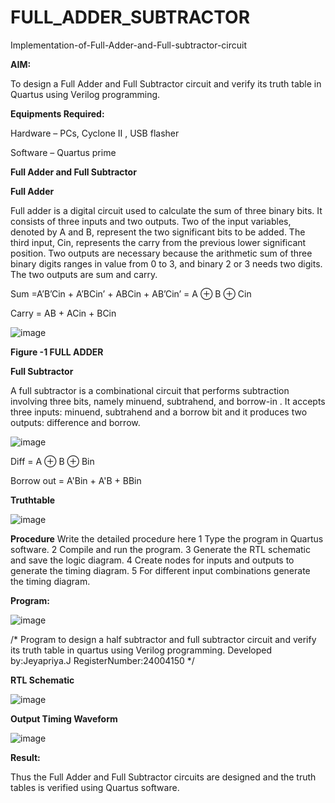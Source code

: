# FULL_ADDER_SUBTRACTOR

Implementation-of-Full-Adder-and-Full-subtractor-circuit

**AIM:**

To design a Full Adder and Full Subtractor circuit and verify its truth table in Quartus using Verilog programming.

**Equipments Required:**

Hardware – PCs, Cyclone II , USB flasher

Software – Quartus prime

**Full Adder and Full Subtractor**

**Full Adder**

Full adder is a digital circuit used to calculate the sum of three binary bits. It consists of three inputs and two outputs. Two of the input variables, denoted by A and B, represent the two significant bits to be added. The third input, Cin, represents the carry from the previous lower significant position. Two outputs are necessary because the arithmetic sum of three binary digits ranges in value from 0 to 3, and binary 2 or 3 needs two digits. The two outputs are sum and carry.

Sum =A’B’Cin + A’BCin’ + ABCin + AB’Cin’ = A ⊕ B ⊕ Cin 

Carry = AB + ACin + BCin

![image](https://github.com/naavaneetha/FULL_ADDER_SUBTRACTOR/assets/154305477/0f30ba51-5ffb-4198-845f-18e054f675e7)

**Figure -1 FULL ADDER**

**Full Subtractor**

A full subtractor is a combinational circuit that performs subtraction involving three bits, namely minuend, subtrahend, and borrow-in . It accepts three inputs: minuend, subtrahend and a borrow bit and it produces two outputs: difference and borrow.

![image](https://github.com/naavaneetha/FULL_ADDER_SUBTRACTOR/assets/154305477/02b24f51-ab51-4304-9ad6-7b81ffc1ead5)

Diff = A ⊕ B ⊕ Bin 

Borrow out = A'Bin + A'B + BBin

**Truthtable**

![image](https://github.com/user-attachments/assets/197a9ac1-94c5-4e3d-bcd0-4573d4d08a61)

**Procedure**
Write the detailed procedure here
1 Type the program in Quartus software. 2 Compile
and run the program. 3 Generate the RTL schematic and save the logic diagram. 4
Create nodes for inputs and outputs to generate the timing diagram. 5 For different
input combinations generate the timing diagram.

**Program:**

![image](https://github.com/user-attachments/assets/288bd99a-fdf2-436c-a5cf-5f9d92f49463)

/* Program to design a half subtractor and full subtractor circuit and verify its truth table in quartus using Verilog programming. Developed by:Jeyapriya.J RegisterNumber:24004150
*/



**RTL Schematic**

![image](https://github.com/user-attachments/assets/b3c91bde-2712-41be-91b6-937058ab9627)

**Output Timing Waveform**

![image](https://github.com/user-attachments/assets/d0211bef-5f1c-4ff4-8b54-ad3233d8e26c)


**Result:**

Thus the Full Adder and Full Subtractor circuits are designed and the truth tables is verified using Quartus software.

